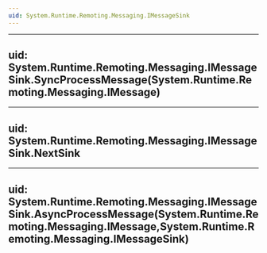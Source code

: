 ```yaml
---
uid: System.Runtime.Remoting.Messaging.IMessageSink
---
```


---
uid: System.Runtime.Remoting.Messaging.IMessageSink.SyncProcessMessage(System.Runtime.Remoting.Messaging.IMessage)
---

---
uid: System.Runtime.Remoting.Messaging.IMessageSink.NextSink
---

---
uid: System.Runtime.Remoting.Messaging.IMessageSink.AsyncProcessMessage(System.Runtime.Remoting.Messaging.IMessage,System.Runtime.Remoting.Messaging.IMessageSink)
---
